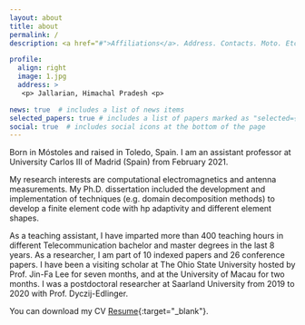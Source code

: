 ```yaml
---
layout: about
title: about
permalink: /
description: <a href="#">Affiliations</a>. Address. Contacts. Moto. Etc.

profile:
  align: right
  image: 1.jpg
  address: >
   <p> Jallarian, Himachal Pradesh <p>

news: true  # includes a list of news items
selected_papers: true # includes a list of papers marked as "selected={true}"
social: true  # includes social icons at the bottom of the page
---
```


Born in Móstoles and raised in Toledo, Spain. I am an assistant professor at University Carlos III of Madrid (Spain) from February 2021.

My research interests are computational electromagnetics and antenna measurements. My Ph.D. dissertation included the development and implementation of techniques (e.g. domain decomposition methods) to develop a finite element code with hp adaptivity and different element shapes.

As a teaching assistant, I have imparted more than 400 teaching hours in different Telecommunication bachelor and master degrees in the last 8 years. As a researcher, I am part of 10 indexed papers and 26 conference papers. I have been a visiting scholar at The Ohio State University hosted by Prof. Jin-Fa Lee for seven months, and at the University of Macau for two months. I was a postdoctoral researcher at Saarland University from 2019 to 2020 with Prof. Dyczij-Edlinger.

You can download my CV [Resume](assets/pdf/example_pdf.pdf){:target="\_blank"}.
